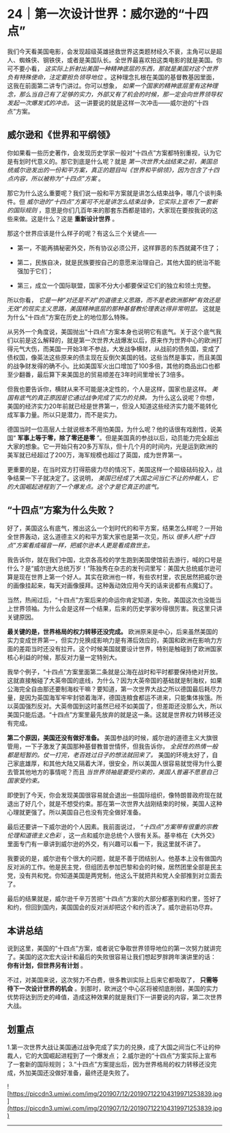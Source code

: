 # 24｜第一次设计世界：威尔逊的“十四点” 

我们今天看美国电影，会发现超级英雄拯救世界这类题材经久不衰，主角可以是超人、蜘蛛侠、钢铁侠，或者是美国队长。全世界最喜欢拍这类电影的就是美国。你可不要小看， *这实际上折射出美国一种精神底层的东西，那就是美国对这个世界负有特殊使命，注定要担负领导地位* 。这种理念扎根在美国的基督教基因里面，这我在前面第二讲专门讲过。你可以想象， *如果一个国家的精神底层里有这种理念，那么当自己有了足够的实力，外部又有了机会的时候，那一定会向世界领导权发起一次爆发式的冲击。* 这一讲要说的就是这样一次冲击——威尔逊的“十四点”方案。

## 威尔逊和《世界和平纲领》

你如果看一些历史著作，会发现历史学家一般对“十四点”方案都特别重视，认为它是有划时代意义的。那它到底是什么呢？就是 *第一次世界大战结束之前，美国总统威尔逊发出的一份和平方案，真正的题目叫《世界和平纲领》，因为包含了十四点内容，所以被称为“十四点”方案* 。

那它为什么这么重要呢？我们说一般和平方案就是讲怎么结束战争，哪几个谈判条件。但 *威尔逊的“十四点”方案可不光是讲怎么结束战争，它实际上宣布了一套新的国际规则* ，意思是你们几百年来的那套东西都是错的，大家现在要按我说的这些来做。这是什么？这是 **重新设计世界** 。

那这个世界应该是什么样子的呢？有这么三个关键点——

* 第一，不能再搞秘密外交，所有协议必须公开，这样罪恶的东西就藏不住了；

* 第二，民族自决，就是民族要按自己的意愿来治理自己，其他大国的统治不能强加于它们；

* 第三，成立一个国际联盟，国家不分大小都要保证它们的独立和领土完整。

所以你看， *它是一种“对还是不对”的道德主义思路，而不是老欧洲那种“有效还是无效”的现实主义思路，美国精神底层的那种基督教伦理表达得非常明显。* 这就是为什么“十四点”方案在历史上的地位那么特殊。

从另外一个角度说，美国抛出“十四点”方案本身也说明它有底气。关于这个底气我们以前是这么解释的，就是第一次世界大战爆发以后，原来作为世界中心的欧洲打得元气大伤，而美国一开始3年不参战，大发战争横财，从战前的债务国，变成了债权国，像英法这些原来的债主现在反倒欠美国的钱。这些当然是事实，而且美国的战争财发得的确不小。比如美国军火出口增加了100多倍，其他的商品出口也都至少翻番，最后算下来美国总的贸易顺差在3年时间里增长了3倍多。

但我也要告诉你，横财从来不可能是决定性的，个人是这样，国家也是这样。 *美国有底气的真正原因是它通过战争完成了实力的兑换。* 为什么这么说呢？你想，美国的经济实力20年前就已经是世界第一，但没人知道这些经济实力能不能转化成军事力量。所以只是潜力，而不是实力。

德国当时一位高层人士就说根本不用怕美国，为什么呢？他的话很有戏剧性，说美国“ **军事上等于零，除了零还是零** ”。但是美国真的参战以后，动员能力完全超出大家的想象。它一开始只有20多万军队，但十几个月的时间内，光是运到欧洲的美军就已经超过了200万，海军规模也超过了英国，成为世界第一。

更重要的是，在当时双方打得筋疲力尽的情况下，美国这样一个超级砝码投入，战争结果一下子就决定了。这说明， *美国已经成了大国之间当仁不让的仲裁人，它的大国崛起进程到了一个爆发点。这个才是它真正的底气。*

## “十四点”方案为什么失败？

好了，美国这么有底气，推出这么一个划时代的和平方案，结果怎么样呢？一开始全世界轰动，这么道德主义的和平方案大家也是第一次见，所以 *很多人把“十四点”方案看成福音一样，把威尔逊本人更是看成救世主。*

我告诉你，就在我们中国，北京各高校的学生跑到美国使馆前去游行，喊的口号是什么？是“威尔逊大总统万岁！”陈独秀在杂志的发刊词里写：美国大总统威尔逊可算是现在世界上第一个好人。其实在欧洲也一样，有些农村里，农民居然把威尔逊的画像挂起来，每天对画像膜拜。这种轰动效应用今天的话来说都有点魔幻了。

当然，热闹过后，“十四点”方案后来的命运你肯定知道，失败。美国这次也没能当上世界领袖。为什么会是这样一个结果，后来的历史学家吵得很厉害。我这里只讲关键原因。

 **最关键的是，世界格局的权力转移还没完成。** 欧洲原来是中心，后来虽然美国的实力变成世界第一，但实力兑换成影响力是有滞后效应的，美国和欧洲在影响力方面的差距当时还没有拉开。这个时候美国就要设计世界，特别是触碰到了欧洲国家核心利益的时候，那反对力量一定特别大。

我举个例子，“十四点”方案里面第二条就是公海在战时和平时都要保持绝对开放。这就直接触碰了大英帝国的底线，为什么？因为大英帝国的基础就是制海权，如果公海完全自由那还要制海权干嘛？要知道，第一次世界大战之所以德国最后耗尽力量，是因为英国海军牢牢封锁着海洋，德国连粮食都运不进来，只能集体挨饿。所以英国强烈反对。大英帝国到这时虽然已经不如美国了，但差距还没那么大，所以美国只能后退。“十四点”方案里最先放弃的就是这一条。这就是世界权力转移还没有完成。

 **第二个原因，美国还没有做好准备。** 美国参战的时候，威尔逊的道德主义大旗很管用，一下子激发了美国那种基督教普世情怀，但我告诉你， *全民性的热情一般都是短暂的。仗一打完，老百姓过日子的想法就回来了。* 美国的环境太好了，自己家底雄厚，和其他大陆又隔着大洋，很安全，所以美国人很容易就觉得为什么要去管其他地方的事情呢？而且 *当世界领袖是要受约束的，美国人普遍不愿意自己国家受约束。*

即使到了今天，你会发现美国很容易就会退出一些国际组织，像特朗普政府现在就退出了好几个，就是不想受约束。那在第一次世界大战刚结束的时候，美国人这种心理就更强了。所以美国自己也没有完全做好准备。

最后还要讲一下威尔逊的个人因素。我前面说过， *“十四点”方案带有很重的宗教伦理和道德主义色彩* ，这一点和威尔逊总统个人很有关系。基辛格在《大外交》里面专门有一章讲到威尔逊的外交，有兴趣可以看一下，我这里就不讲了。

我要说的是，威尔逊有个很大的问题，就是不善于团结别人。他基本上没有做国内反对派的工作。他是民主党，但组团去参加巴黎和会的时候，居然团里全部是民主党，没有共和党。你知道美国是两党制，他这么干就把共和党人全部推到对立面去了。

最后的结果就是，威尔逊千辛万苦把“十四点”方案的大部分都塞到和约里，签好了和约，但回到国内，美国国会的反对派却把这个和约否决了。威尔逊前功尽弃。

## 本讲总结

说到这里，美国的“十四点”方案，或者说它争取世界领导地位的第一次努力就讲完了。美国的这次宏大设计和最后的失败很容易让我们想起罗胖跨年演讲里的话： **你有计划，但世界另有计划** 。

不过，对美国来说，这次努力不白费，很多教训实际上后来它都吸取了， **只需等待下一次设计世界的机会** 。到那时，欧洲这个中心区将被彻底削弱，美国的实力优势将达到历史的峰值，造成这种效果的就是我们下一讲要说的内容，第二次世界大战。

## 划重点

1.第一次世界大战让美国通过战争完成了实力的兑换，成了大国之间当仁不让的仲裁人，它的大国崛起进程到了一个爆发点；
2.威尔逊的“十四点”方案实际上宣布了一套新的国际规则；
3.“十四点”方案提出后，因为世界格局的权力转移还没完成，外加美国还没做好准备，最终还是失败了。

![https://piccdn3.umiwi.com/img/201907/12/201907122104319971253839.jpg](https://piccdn3.umiwi.com/img/201907/12/201907122104319971253839.jpg)

---
